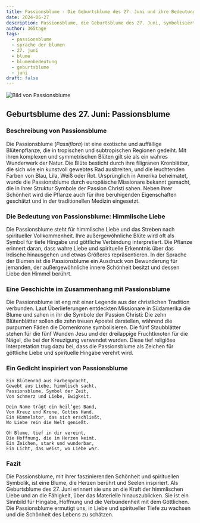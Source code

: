 ```yaml
---
title: Passionsblume - Die Geburtsblume des 27. Juni und ihre Bedeutung
date: 2024-06-27
description: Passionsblume, die Geburtsblume des 27. Juni, symbolisiert Himmlische Liebe. Erfahre mehr über ihre Geschichte, Bedeutung und Symbolik in der Sprache der Blumen.
author: 365tage
tags:
  - passionsblume
  - sprache der blumen
  - 27. juni
  - blume
  - blumenbedeutung
  - geburtsblume
  - juni
draft: false
---
```


![Bild von Passionsblume](https://cdn.pixabay.com/photo/2016/10/06/03/32/watch-flowers-1718103_1280.jpg#center)


## Geburtsblume des 27. Juni: Passionsblume

### Beschreibung von Passionsblume

Die Passionsblume (_Passiflora_) ist eine exotische und auffällige Blütenpflanze, die in tropischen und subtropischen Regionen gedeiht. Mit ihren komplexen und symmetrischen Blüten gilt sie als ein wahres Wunderwerk der Natur. Die Blüte besticht durch ihre filigranen Kronblätter, die sich wie ein kunstvoll gewebtes Rad ausbreiten, und die leuchtenden Farben von Blau, Lila, Weiß oder Rot. Ursprünglich in Amerika beheimatet, wurde die Passionsblume durch europäische Missionare bekannt gemacht, die in ihrer Struktur Symbole der Passion Christi sahen. Neben ihrer Schönheit wird die Pflanze auch für ihre beruhigenden Eigenschaften geschätzt und in der traditionellen Medizin eingesetzt.

### Die Bedeutung von Passionsblume: Himmlische Liebe

Die Passionsblume steht für himmlische Liebe und das Streben nach spiritueller Vollkommenheit. Ihre außergewöhnliche Blüte wird oft als Symbol für tiefe Hingabe und göttliche Verbindung interpretiert. Die Pflanze erinnert daran, dass wahre Liebe und spirituelle Erkenntnis über das Irdische hinausgehen und etwas Größeres repräsentieren. In der Sprache der Blumen ist die Passionsblume ein Ausdruck von Bewunderung für jemanden, der außergewöhnliche innere Schönheit besitzt und dessen Liebe den Himmel berührt.

### Eine Geschichte im Zusammenhang mit Passionsblume

Die Passionsblume ist eng mit einer Legende aus der christlichen Tradition verbunden. Laut Überlieferungen entdeckten Missionare in Südamerika die Blume und sahen in ihr die Symbole der Passion Christi: Die zehn Blütenblätter sollen die zehn treuen Apostel darstellen, während die purpurnen Fäden die Dornenkrone symbolisieren. Die fünf Staubblätter stehen für die fünf Wunden Jesu und der dreilappige Fruchtknoten für die Nägel, die bei der Kreuzigung verwendet wurden. Diese tief religiöse Interpretation trug dazu bei, dass die Passionsblume als Zeichen für göttliche Liebe und spirituelle Hingabe verehrt wird.

### Ein Gedicht inspiriert von Passionsblume

```
Ein Blütenrad aus Farbenpracht,  
Gewebt aus Liebe, himmlisch sacht.  
Passionsblume, Symbol der Zeit,  
Von Schmerz und Liebe, Ewigkeit.  

Dein Name trägt ein heil’ges Band,  
Von Kreuz und Krone, Gottes Hand.  
Ein Himmelstor, das sich erschließt,  
Wo Liebe rein die Welt genießt.  

Oh Blume, tief in dir vereint,  
Die Hoffnung, die im Herzen keimt.  
Ein Zeichen, stark und wunderbar,  
Ein Licht, das weist, wo Liebe war.  
```

### Fazit

Die Passionsblume, mit ihrer faszinierenden Schönheit und spirituellen Symbolik, ist eine Blume, die Herzen berührt und Seelen inspiriert. Als Geburtsblume des 27. Juni erinnert sie uns an die Kraft der himmlischen Liebe und an die Fähigkeit, über das Materielle hinauszublicken. Sie ist ein Sinnbild für Hingabe, Hoffnung und die Verbundenheit mit dem Göttlichen. Die Passionsblume ermutigt uns, in Liebe und spiritueller Tiefe zu wachsen und die Schönheit des Lebens zu schätzen.